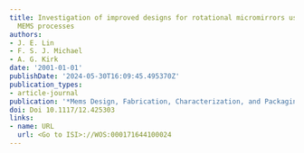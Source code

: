 ```yaml
---
title: Investigation of improved designs for rotational micromirrors using multi-user
  MEMS processes
authors:
- J. E. Lin
- F. S. J. Michael
- A. G. Kirk
date: '2001-01-01'
publishDate: '2024-05-30T16:09:45.495370Z'
publication_types:
- article-journal
publication: '*Mems Design, Fabrication, Characterization, and Packaging*'
doi: Doi 10.1117/12.425303
links:
- name: URL
  url: <Go to ISI>://WOS:000171644100024
---
```

